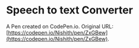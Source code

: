 # Speech to text Converter 

A Pen created on CodePen.io. Original URL: [https://codepen.io/Nishith/pen/ZxGBew](https://codepen.io/Nishith/pen/ZxGBew).

